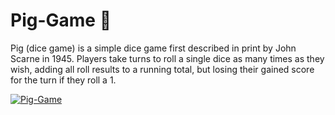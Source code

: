 # Pig-Game 🐷

Pig (dice game) is a simple dice game first described in print by John Scarne in 1945.
Players take turns to roll a single dice as many times as they wish, adding all roll results to a running total, but losing their gained score for the turn if they roll a 1.

<a href="[img/pig-game-demo.png]">
    <img src="img/pig-game-demo.pn]" alt="Pig-Game" title="Pig-Game"  />
</a>
